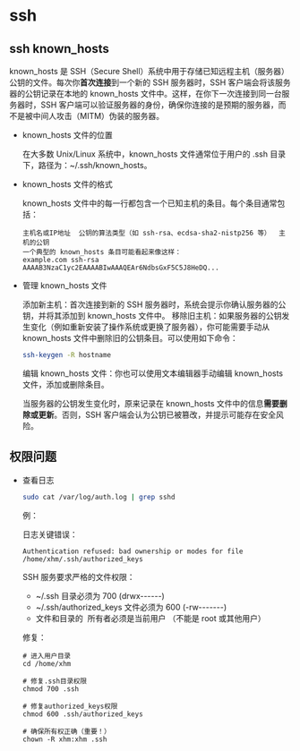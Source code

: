 # ssh

## ssh known_hosts

known_hosts 是 SSH（Secure Shell）系统中用于存储已知远程主机（服务器）公钥的文件。每次你**首次连接**到一个新的 SSH 服务器时，SSH 客户端会将该服务器的公钥记录在本地的 known_hosts 文件中。这样，在你下一次连接到同一台服务器时，SSH 客户端可以验证服务器的身份，确保你连接的是预期的服务器，而不是被中间人攻击（MITM）伪装的服务器。

- known_hosts 文件的位置

  在大多数 Unix/Linux 系统中，known_hosts 文件通常位于用户的 .ssh 目录下，路径为：~/.ssh/known_hosts。

- known_hosts 文件的格式

  known_hosts 文件中的每一行都包含一个已知主机的条目。每个条目通常包括：

  ```code
  主机名或IP地址  公钥的算法类型（如 ssh-rsa、ecdsa-sha2-nistp256 等）  主机的公钥
  一个典型的 known_hosts 条目可能看起来像这样：
  example.com ssh-rsa AAAAB3NzaC1yc2EAAAABIwAAAQEAr6NdbsGxF5C5J8HeDQ...
  ```

- 管理 known_hosts 文件

  添加新主机：首次连接到新的 SSH 服务器时，系统会提示你确认服务器的公钥，并将其添加到 known_hosts 文件中。
  移除旧主机：如果服务器的公钥发生变化（例如重新安装了操作系统或更换了服务器），你可能需要手动从 known_hosts 文件中删除旧的公钥条目。可以使用如下命令：

  ```sh
  ssh-keygen -R hostname
  ```

  编辑 known_hosts 文件：你也可以使用文本编辑器手动编辑 known_hosts 文件，添加或删除条目。

  当服务器的公钥发生变化时，原来记录在 known_hosts 文件中的信息**需要删除或更新**。否则，SSH 客户端会认为公钥已被篡改，并提示可能存在安全风险。

## 权限问题

- 查看日志

  ```sh
  sudo cat /var/log/auth.log | grep sshd
  ```

  例：

  日志关键错误：

  ```code
  Authentication refused: bad ownership or modes for file /home/xhm/.ssh/authorized_keys
  ```

  SSH 服务要求严格的文件权限：

  - ~/.ssh 目录必须为 ​​700 (drwx------)​​
  - ~/.ssh/authorized_keys 文件必须为 ​​600 (-rw-------)​​
  - 文件和目录的 ​​ 所有者必须是当前用户 ​​（不能是 root 或其他用户）

  修复：

  ```code
  # 进入用户目录
  cd /home/xhm

  # 修复.ssh目录权限
  chmod 700 .ssh

  # 修复authorized_keys权限
  chmod 600 .ssh/authorized_keys

  # 确保所有权正确（重要！）
  chown -R xhm:xhm .ssh
  ```
